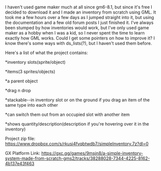 I haven't used game maker much at all since gm6-8.1, but since it's free I decided to download it and I made an inventory from scratch using GML. It took me a few hours over a few days as I jumped straight into it, but using the documentation and a few old forum posts I just finished it. I've always been stumped by how inventories would work, but I've only used game maker as a hobby when I was a kid, so I never spent the time to learn exactly how GML works. Could I get some pointers on how to improve it? I know there's some ways with ds_lists(?), but I haven't used them before.

Here's a list of what the project contains:

*inventory slots(sprite/object)

*items(3 sprites/objects)

*a parent object

*drag n drop

*stackable--in inventory slot or on the ground if you drag an item of the same type into each other

*can switch them out from an occupied slot with another item

*shows quantity/description(description if you're hovering over it in the inventory)


Project zip file: https://www.dropbox.com/s/rkusi4fvqbtwdb7/simpleInventory.7z?dl=0

GX Platform Link: https://gxc.gg/games/9msjn8/a-simple-inventory-system-made-from-scratch-gms2/tracks/38288028-7344-4225-8162-4b137e43f463
